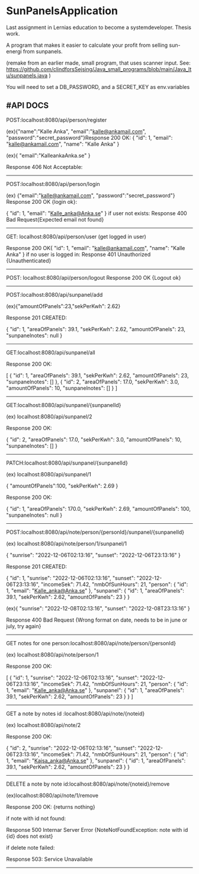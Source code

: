 # SunPanelsApplication
Last assignment in Lernias education to become a systemdeveloper. Thesis work. 

A program that makes it easier to calculate your profit from selling sun-energi from sunpanels.

(remake from an earlier made, small program, that uses scanner input. See: https://github.com/clindforsSejsing/Java_small_programs/blob/main/Java_ltu/sunpanels.java )

You will need to set a DB_PASSWORD, and a SECRET_KEY as env.variables

#API DOCS
-----
POST:localhost:8080/api/person/register

(ex){"name":"Kalle Anka",
"email":"kalle@ankamail.com",
"password":"secret_password"}Response 200 OK:
{
"id": 1,
"email": "kalle@ankamail.com",
"name": "Kalle Anka"
}

(ex){
"email":"KalleankaAnka.se"
}

Response 406 Not Acceptable:

------
POST:localhost:8080/api/person/login

(ex) {"email":"kalle@ankamail.com", "password":"secret_password"}
Response 200 OK {login ok}:

{
"id": 1,
"email": "Kalle_anka@Anka.se"
}
if user not exists: 
Response 400 Bad Request{Expected email not found}

-------
GET: localhost:8080/api/person/user
(get logged in user)

Response 200 OK{
"id": 1,
"email": "kalle@ankamail.com",
"name": "Kalle Anka"
}
if no user is logged in: 
Response 401 Unauthorized {Unauthenticated}

-------
POST: localhost:8080/api/person/logout
 Response 200 OK {Logout ok}

------

POST:localhost:8080/api/sunpanel/add

(ex){"amountOfPanels":23,"sekPerKwh": 2.62}

Response 201 CREATED:

{
"id": 1,
"areaOfPanels": 39.1,
"sekPerKwh": 2.62,
"amountOfPanels": 23,
"sunpanelnotes": null
}

----
GET:localhost:8080/api/sunpanel/all

Response 200 OK:

[
{
"id": 1,
"areaOfPanels": 39.1,
"sekPerKwh": 2.62,
"amountOfPanels": 23,
"sunpanelnotes": []
},
{
"id": 2,
"areaOfPanels": 17.0,
"sekPerKwh": 3.0,
"amountOfPanels": 10,
"sunpanelnotes": []
}
]

----

GET:localhost:8080/api/sunpanel/{sunpanelId}

(ex) localhost:8080/api/sunpanel/2

Response 200 OK:

{
"id": 2,
"areaOfPanels": 17.0,
"sekPerKwh": 3.0,
"amountOfPanels": 10,
"sunpanelnotes": []
}

----
PATCH:localhost:8080/api/sunpanel/{sunpanelId}

(ex) localhost:8080/api/sunpanel/1

{
"amountOfPanels":100,
"sekPerKwh": 2.69
}

Response 200 OK:

{
"id": 1,
"areaOfPanels": 170.0,
"sekPerKwh": 2.69,
"amountOfPanels": 100,
"sunpanelnotes": null
}

-----------
POST:localhost:8080/api/note/person/{personId}/sunpanel/{sunpanelId}

(ex) localhost:8080/api/note/person/1/sunpanel/1

{
"sunrise": "2022-12-06T02:13:16",
"sunset": "2022-12-06T23:13:16"
}

Response 201 CREATED:

{
"id": 1,
"sunrise": "2022-12-06T02:13:16",
"sunset": "2022-12-06T23:13:16",
"incomeSek": 71.42,
"nmbOfSunHours": 21,
"person": {
"id": 1,
"email": "Kalle_anka@Anka.se"
},
"sunpanel": {
"id": 1,
"areaOfPanels": 39.1,
"sekPerKwh": 2.62,
"amountOfPanels": 23
}
}

(ex){
"sunrise": "2022-12-08T02:13:16",
"sunset": "2022-12-08T23:13:16"
}

Response 400 Bad Request {Wrong format on date, needs to be in june or july, try again}

----
GET notes for one person:localhost:8080/api/note/person/{personId}

(ex) localhost:8080/api/note/person/1

Response 200 OK:

[
{
"id": 1,
"sunrise": "2022-12-06T02:13:16",
"sunset": "2022-12-06T23:13:16",
"incomeSek": 71.42,
"nmbOfSunHours": 21,
"person": {
"id": 1,
"email": "Kalle_anka@Anka.se"
},
"sunpanel": {
"id": 1,
"areaOfPanels": 39.1,
"sekPerKwh": 2.62,
"amountOfPanels": 23
}
}
]

-------
GET a note by notes id :localhost:8080/api/note/{noteid}

(ex) localhost:8080/api/note/2

Response 200 OK:

{
"id": 2,
"sunrise": "2022-12-06T02:13:16",
"sunset": "2022-12-06T23:13:16",
"incomeSek": 71.42,
"nmbOfSunHours": 21,
"person": {
"id": 1,
"email": "Kajsa_anka@Anka.se"
},
"sunpanel": {
"id": 1,
"areaOfPanels": 39.1,
"sekPerKwh": 2.62,
"amountOfPanels": 23
}
}

-----
DELETE a note by note id:localhost:8080/api/note/{noteid}/remove

(ex)localhost:8080/api/note/1/remove

Response 200 OK: {returns nothing}

if note with id not found: 

Response 500 Internar Server Error {NoteNotFoundException: note with id {id} does not exist}

if delete note failed: 

Response 503: Service Unavailable

----
